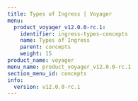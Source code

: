 ```yaml
---
title: Types of Ingress | Voyager
menu:
  product_voyager_v12.0.0-rc.1:
    identifier: ingress-types-concepts
    name: Types of Ingress
    parent: concepts
    weight: 15
product_name: voyager
menu_name: product_voyager_v12.0.0-rc.1
section_menu_id: concepts
info:
  version: v12.0.0-rc.1
---
```


